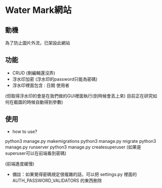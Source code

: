 
# Water Mark網站
## 動機
為了防止圖片外流，已架設此網站

## 功能
* CRUD (剩編輯還沒弄)
* 浮水印加密 (浮水印的password只能為密碼)
* 浮水印裡面包含 : 日期 使用者

(但取得浮水印的會是在我們做的GUI裡面執行(到時候會丟上來) 目前正在研究如何在截圖的時候自動得到參數)
## 使用
* how to use?

python3 manage.py makemigrations
python3 manage.py migrate
python3 manage.py runserver
python3 manage.py createsuperuser (如果是superuser可以在前端看到密碼)


(前端進度緩慢)



* 備註：如果覺得密碼規定很複雜的話，可以把 settings.py 裡面的 AUTH_PASSWORD_VALIDATORS 的東西刪除
